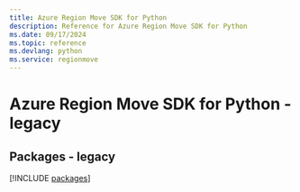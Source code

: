 ```yaml
---
title: Azure Region Move SDK for Python
description: Reference for Azure Region Move SDK for Python
ms.date: 09/17/2024
ms.topic: reference
ms.devlang: python
ms.service: regionmove
---
```

# Azure Region Move SDK for Python - legacy
## Packages - legacy
[!INCLUDE [packages](region-move-index.md)]